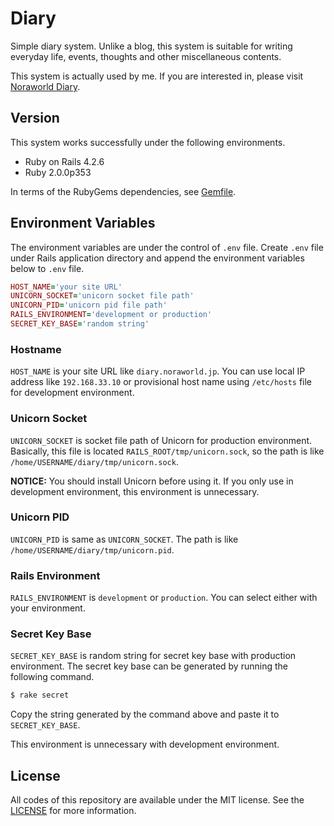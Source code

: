 # Diary
Simple diary system. Unlike a blog, this system is suitable for writing everyday life, events, thoughts and other miscellaneous contents.

This system is actually used by me. If you are interested in, please visit [Noraworld Diary](https://diary.noraworld.jp).

## Version
This system works successfully under the following environments.

* Ruby on Rails 4.2.6
* Ruby 2.0.0p353

In terms of the RubyGems dependencies, see [Gemfile](https://github.com/noraworld/diary.noraworld.jp/blob/master/Gemfile).

## Environment Variables
The environment variables are under the control of `.env` file. Create `.env` file under Rails application directory and append the environment variables below to `.env` file.

```Ruby
HOST_NAME='your site URL'
UNICORN_SOCKET='unicorn socket file path'
UNICORN_PID='unicorn pid file path'
RAILS_ENVIRONMENT='development or production'
SECRET_KEY_BASE='random string'
```

### Hostname
`HOST_NAME` is your site URL like `diary.noraworld.jp`. You can use local IP address like `192.168.33.10` or provisional host name using `/etc/hosts` file for development environment.

### Unicorn Socket
`UNICORN_SOCKET` is socket file path of Unicorn for production environment. Basically, this file is located `RAILS_ROOT/tmp/unicorn.sock`, so the path is like `/home/USERNAME/diary/tmp/unicorn.sock`.

**NOTICE:** You should install Unicorn before using it. If you only use in development environment, this environment is unnecessary.

### Unicorn PID
`UNICORN_PID` is same as `UNICORN_SOCKET`. The path is like `/home/USERNAME/diary/tmp/unicorn.pid`.

### Rails Environment
`RAILS_ENVIRONMENT` is `development` or `production`. You can select either with your environment.

### Secret Key Base
`SECRET_KEY_BASE` is random string for secret key base with production environment. The secret key base can be generated by running the following command.

```bash
$ rake secret
```

Copy the string generated by the command above and paste it to `SECRET_KEY_BASE`.

This environment is unnecessary with development environment.

## License
All codes of this repository are available under the MIT license. See the [LICENSE](https://github.com/noraworld/diary.noraworld.jp/blob/master/LICENSE) for more information.
